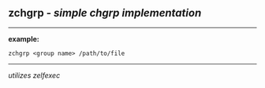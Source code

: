 ‎
=

## zchgrp - *simple chgrp implementation*

---------------------------------------------

**example:**

    zchgrp <group name> /path/to/file

---------------------------------------------

*utilizes zelfexec*
